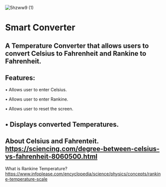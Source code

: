 


![5hzww9 (1)](https://user-images.githubusercontent.com/59205692/127537270-87dee496-ccb2-441c-9c05-c66d6ab1e8c2.gif)
# Smart Converter

A Temperature Converter that allows users to convert Celsius to Fahrenheit and Rankine to Fahrenheit.
-----------
Features:
-----------
•	Allows user to enter Celsius.

•	Allows user to enter Rankine.

•	Allows user to reset the screen.

•	Displays converted Temperatures.
-------------
About Celsius and Fahrenteit. https://sciencing.com/degree-between-celsius-vs-fahrenheit-8060500.html
-------------
What is Rankine Temperature?
https://www.infoplease.com/encyclopedia/science/physics/concepts/rankine-temperature-scale
